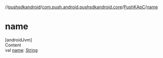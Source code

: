 //[pushsdkandroid](../../index.md)/[com.push.android.pushsdkandroid.core](../index.md)/[PushKApC](index.md)/[name](name.md)



# name  
[androidJvm]  
Content  
val [name](name.md): [String](https://kotlinlang.org/api/latest/jvm/stdlib/kotlin/-string/index.html)  



